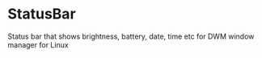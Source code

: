 # StatusBar
Status bar that shows brightness, battery, date, time etc for DWM window manager for Linux
